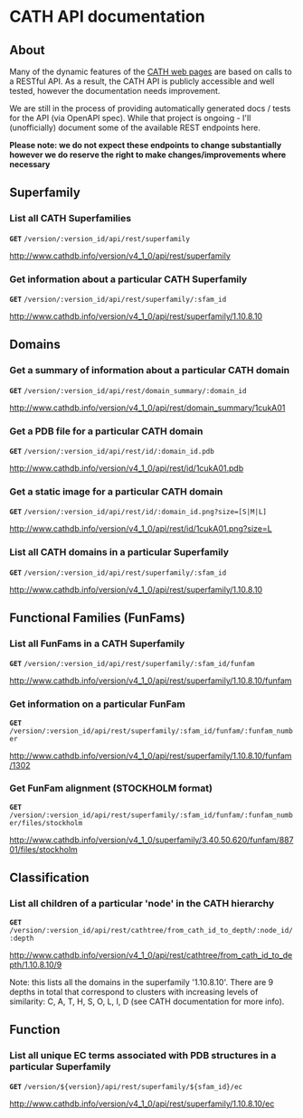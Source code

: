 # CATH API documentation

## About

Many of the dynamic features of the [CATH web pages](http://www.cathdb.info) are based on calls to a RESTful API. As a result, the CATH API is publicly accessible and well tested, however the documentation needs improvement.

We are still in the process of providing automatically generated docs / tests for the API (via OpenAPI spec). While that project is ongoing - I'll (unofficially) document some of the available REST endpoints here.

**Please note: we do not expect these endpoints to change substantially however we do reserve the right to make changes/improvements where necessary**

## Superfamily

### List all CATH Superfamilies

**`GET`** `/version/:version_id/api/rest/superfamily`

http://www.cathdb.info/version/v4_1_0/api/rest/superfamily

### Get information about a particular CATH Superfamily

**`GET`** `/version/:version_id/api/rest/superfamily/:sfam_id`

http://www.cathdb.info/version/v4_1_0/api/rest/superfamily/1.10.8.10

## Domains

### Get a summary of information about a particular CATH domain

**`GET`** `/version/:version_id/api/rest/domain_summary/:domain_id`

http://www.cathdb.info/version/v4_1_0/api/rest/domain_summary/1cukA01

### Get a PDB file for a particular CATH domain

**`GET`** `/version/:version_id/api/rest/id/:domain_id.pdb`

http://www.cathdb.info/version/v4_1_0/api/rest/id/1cukA01.pdb

### Get a static image for a particular CATH domain

**`GET`** `/version/:version_id/api/rest/id/:domain_id.png?size=[S|M|L]`

http://www.cathdb.info/version/v4_1_0/api/rest/id/1cukA01.png?size=L

### List all CATH domains in a particular Superfamily

**`GET`** `/version/:version_id/api/rest/superfamily/:sfam_id`

http://www.cathdb.info/version/v4_1_0/api/rest/superfamily/1.10.8.10

## Functional Families (FunFams)

### List all FunFams in a CATH Superfamily

**`GET`** `/version/:version_id/api/rest/superfamily/:sfam_id/funfam`

http://www.cathdb.info/version/v4_1_0/api/rest/superfamily/1.10.8.10/funfam

### Get information on a particular FunFam

**`GET`** `/version/:version_id/api/rest/superfamily/:sfam_id/funfam/:funfam_number`

http://www.cathdb.info/version/v4_1_0/api/rest/superfamily/1.10.8.10/funfam/1302

### Get FunFam alignment (STOCKHOLM format)

**`GET`** `/version/:version_id/api/rest/superfamily/:sfam_id/funfam/:funfam_number/files/stockholm`

http://www.cathdb.info/version/v4_1_0/superfamily/3.40.50.620/funfam/88701/files/stockholm

## Classification

### List all children of a particular 'node' in the CATH hierarchy

**`GET`** `/version/:version_id/api/rest/cathtree/from_cath_id_to_depth/:node_id/:depth`

http://www.cathdb.info/version/v4_1_0/api/rest/cathtree/from_cath_id_to_depth/1.10.8.10/9

Note: this lists all the domains in the superfamily '1.10.8.10'. There are 9 depths in total
that correspond to clusters with increasing levels of similarity: C, A, T, H, S, O, L, I, D (see CATH documentation for more info).

## Function

### List all unique EC terms associated with PDB structures in a particular Superfamily

**`GET`** `/version/${version}/api/rest/superfamily/${sfam_id}/ec`

http://www.cathdb.info/version/v4_1_0/api/rest/superfamily/1.10.8.10/ec


